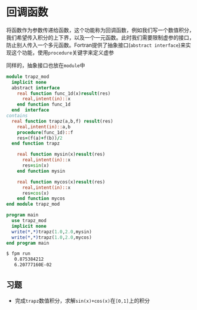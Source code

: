 # 回调函数

将函数作为参数传递给函数，这个功能称为回调函数，例如我们写一个数值积分，我们希望传入积分的上下界，以及一个一元函数。此时我们需要限制虚参的接口，防止别人传入一个多元函数。Fortran提供了抽象接口(`abstract interface`)来实现这个功能，使用`procedure`关键字来定义虚参

同样的，抽象接口也放在`module`中

``` fortran
module trapz_mod
  implicit none
  abstract interface
    real function func_1d(x)result(res)
      real,intent(in)::x
    end function func_1d
  end  interface
contains
  real function trapz(a,b,f) result(res)
    real,intent(in)::a,b
    procedure(func_1d)::f
    res=(f(a)+f(b))/2
  end function trapz

    real function mysin(x)result(res)
      real,intent(in)::x
      res=sin(x)
    end function mysin

    real function mycos(x)result(res)
      real,intent(in)::x
      res=cos(x)
    end function mycos
end module trapz_mod

program main
  use trapz_mod
  implicit none
  write(*,*)trapz(1.0,2.0,mysin)
  write(*,*)trapz(1.0,2.0,mycos)
end program main
```
``` sh
$ fpm run
   0.875384212    
   6.20777160E-02
```

## 习题
- 完成`trapz`数值积分，求解`sin(x)+cos(x)`在`[0,1]`上的积分
